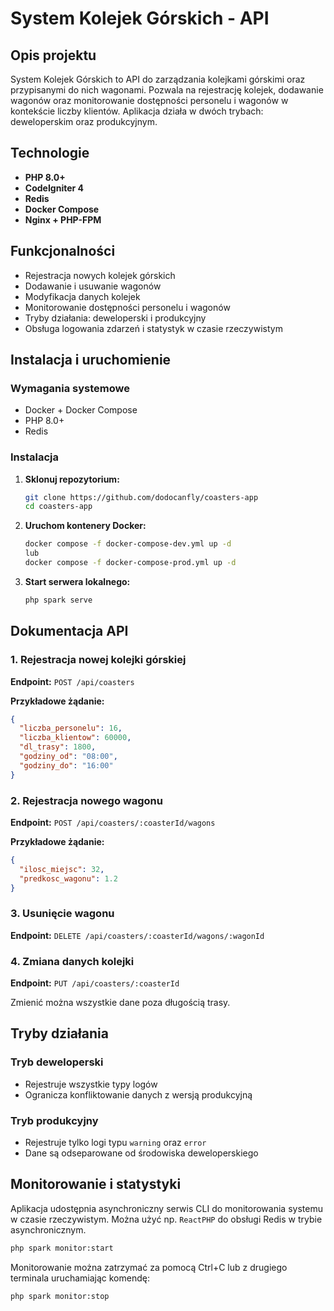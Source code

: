 # System Kolejek Górskich - API

## Opis projektu

System Kolejek Górskich to API do zarządzania kolejkami górskimi oraz przypisanymi do nich wagonami. Pozwala na rejestrację kolejek, dodawanie wagonów oraz monitorowanie dostępności personelu i wagonów w kontekście liczby klientów. Aplikacja działa w dwóch trybach: deweloperskim oraz produkcyjnym.

## Technologie
- **PHP 8.0+**
- **CodeIgniter 4**
- **Redis**
- **Docker Compose**
- **Nginx + PHP-FPM**

## Funkcjonalności
- Rejestracja nowych kolejek górskich
- Dodawanie i usuwanie wagonów
- Modyfikacja danych kolejek
- Monitorowanie dostępności personelu i wagonów
- Tryby działania: deweloperski i produkcyjny
- Obsługa logowania zdarzeń i statystyk w czasie rzeczywistym

## Instalacja i uruchomienie
### Wymagania systemowe
- Docker + Docker Compose
- PHP 8.0+
- Redis

### Instalacja
1. **Sklonuj repozytorium:**
   ```sh
   git clone https://github.com/dodocanfly/coasters-app
   cd coasters-app
   ```
2. **Uruchom kontenery Docker:**
   ```sh
   docker compose -f docker-compose-dev.yml up -d
   lub
   docker compose -f docker-compose-prod.yml up -d
   ```

5. **Start serwera lokalnego:**
   ```sh
   php spark serve
   ```

## Dokumentacja API
### 1. Rejestracja nowej kolejki górskiej
**Endpoint:** `POST /api/coasters`

**Przykładowe żądanie:**
```json
{
  "liczba_personelu": 16,
  "liczba_klientow": 60000,
  "dl_trasy": 1800,
  "godziny_od": "08:00",
  "godziny_do": "16:00"
}
```

### 2. Rejestracja nowego wagonu
**Endpoint:** `POST /api/coasters/:coasterId/wagons`

**Przykładowe żądanie:**
```json
{
  "ilosc_miejsc": 32,
  "predkosc_wagonu": 1.2
}
```

### 3. Usunięcie wagonu
**Endpoint:** `DELETE /api/coasters/:coasterId/wagons/:wagonId`

### 4. Zmiana danych kolejki
**Endpoint:** `PUT /api/coasters/:coasterId`

Zmienić można wszystkie dane poza długością trasy.

## Tryby działania
### Tryb deweloperski
- Rejestruje wszystkie typy logów
- Ogranicza konfliktowanie danych z wersją produkcyjną

### Tryb produkcyjny
- Rejestruje tylko logi typu `warning` oraz `error`
- Dane są odseparowane od środowiska deweloperskiego

## Monitorowanie i statystyki
Aplikacja udostępnia asynchroniczny serwis CLI do monitorowania systemu w czasie rzeczywistym. Można użyć np. `ReactPHP` do obsługi Redis w trybie asynchronicznym.

   ```sh
   php spark monitor:start
   ```
Monitorowanie można zatrzymać za pomocą Ctrl+C lub z drugiego terminala uruchamiając komendę:

   ```sh
   php spark monitor:stop
   ```
